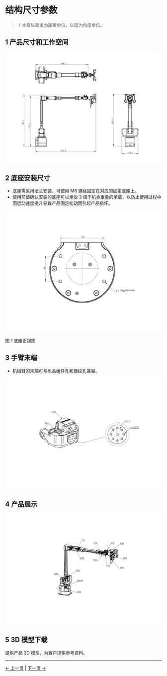 # 结构尺寸参数

> ！本章以毫米为距离单位，以度为角度单位。

## 1 产品尺寸和工作空间

![产品尺寸](../../../resources/2-ProductInformation/2-ProductParameters/2.3-StructuralSizeParameters/C650_00.jpg)

## 2 底座安装尺寸

- 底座需采用法兰安装，可使用 M6 螺丝固定在对应的固定底座上。
- 使用前请确认安装的底座可以承受 3 倍于机身重量的承载，以防止使用过程中因运动速度提升导致产品固定松动而引起产品损坏。

<img src="../../../resources/2-ProductInformation/2-ProductParameters/2.3-StructuralSizeParameters/base-D.jpg" width="800" height="auto" />

图 1 底座正视图

## 3 手臂末端

- 机械臂的末端可与乐高组件孔和螺纹孔兼容。

![手臂末端](../../../resources/2-ProductInformation/2-ProductParameters/2.3-StructuralSizeParameters/C650_01.jpg)

## 4 产品展示

![产品图示](../../../resources/2-ProductInformation/2-ProductParameters/2.3-StructuralSizeParameters/C650_03.jpg)

<!-- [PDF Views](<../../resources/2-ProductFeature/320%202022款技术图示(1).pdf>) -->

## 5 3D 模型下载

提供产品 3D 模型，为客户提供参考资料。

<!-- Download link: [https://download.elephantrobotics.com/Product_3d_files/myCobot_320_M5_2022v1.2_230708.STEP](https://download.elephantrobotics.com/Product_3d_files/myCobot_320_M5_2022v1.2_230708.STEP) -->

<!-- <iframe
    src=""
    width="100%"
    height="600px"
    allowfullscreen="true"
    webkitallowfullscreen="true"
    mozallowfullscreen="true"
    frameborder="0">
</iframe> -->

---

[← 上一页](../2.2-ControlCoreParameters/2.2.1-ControlCoreParameter.md) | [下一页 →](../2.4-ElectricalCharacteristicsParameters/2.4.1-ElectricalCharacteristicParameter.md)

